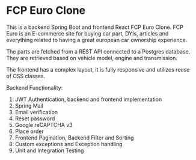 # FCP Euro Clone

This is a backend Spring Boot and frontend React FCP Euro Clone.
FCP Euro is an E-commerce site for buying car part, DYIs, 
articles and everything related to having a great european 
car ownership experience.

The parts are fetched from a REST API connected to a Postgres
database. They are retrieved based on vehicle model, engine
and transmission.

The frontend has a complex layout, it is fully responsive
and utilizes reuse of CSS classes.

Backend Functionality:
1. JWT Authentication, backend and frontend implementation
2. Spring Mail
3. Email verification
4. Reset password
5. Google reCAPTCHA v3
6. Place order
7. Frontend Pagination, Backend Filter and Sorting
8. Custom exceptions and Exception handling
9. Unit and Integration Testing
